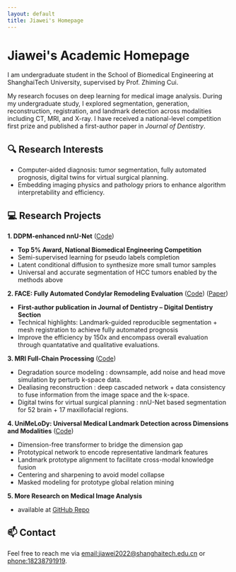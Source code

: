 ```yaml
---
layout: default
title: Jiawei's Homepage
---
```


# Jiawei's Academic Homepage

I am undergraduate student in the School of Biomedical Engineering at ShanghaiTech University, supervised by Prof. Zhiming Cui.

My research focuses on deep learning for medical image analysis. During my undergraduate study, I explored segmentation, generation, reconstruction, registration, and landmark detection across modalities including CT, MRI, and X-ray. I have received a national-level competition first prize and published a first-author paper in *Journal of Dentistry*.

## 🔍 Research Interests
- Computer-aided diagnosis: tumor segmentation, fully automated prognosis, digital twins for virtual surgical planning.
- Embedding imaging physics and pathology priors to enhance algorithm interpretability and efficiency.

## 💻 Research Projects

**1. DDPM-enhanced nnU-Net**  ([Code](https://github.com/WeiJiaFiona/Competition_diff_nnUNet.git))
- **Top 5% Award, National Biomedical Engineering Competition**  
- Semi-supervised learning for pseudo labels completion
- Latent conditional diffusion to synthesize more small tumor samples
- Universal and accurate segmentation of HCC tumors enabled by the methods above


**2. FACE: Fully Automated Condylar Remodeling Evaluation**  ([Code](https://github.com/WeiJiaFiona/JoD_Paper_Fully_Automated_Condylar_Remodeling_Evaluation))  ([Paper](https://www.sciencedirect.com/science/article/pii/S0300571225002635)) 
- **First-author publication in Journal of Dentistry – Digital Dentistry Section**  
- Technical highlights: Landmark-guided reproducible segmentation + mesh registration to achieve fully automated prognosis
- Improve the efficiency by 150x and encompass overall evaluation through quantatative and qualitative evaluations.


**3. MRI Full-Chain Processing**  ([Code](https://github.com/WeiJiaFiona/5T-MRI-reconstruction-and-universal-segmentation.git))
- Degradation source modeling : downsample, add noise and head move simulation by perturb k-space data.
- Dealiasing reconstruction : deep cascaded network + data consistency to fuse information from the image space and the k-space.
- Digital twins for virtual surgical planning : nnU-Net based segmentation for 52 brain + 17 maxillofacial regions.  

**4. UniMeLoDy: Universal Medical Landmark Detection across Dimensions and Modalities**  ([Code](https://github.com/WeiJiaFiona/UniMeLoDy-Universal-Medical-Landmark-Detection-across-CT-and-X-ray.git))
- Dimension-free transformer to bridge the dimension gap
- Prototypical network to encode representative landmark features
- Landmark prototype alignment to facilitate cross-modal knowledge fusion
- Centering and sharpening to avoid model collapse
- Masked modeling for prototype global relation mining


**5. More Research on Medical Image Analysis**
- available at [GitHub Repo](https://github.com/WeiJiaFiona?tab=repositories)

## 📫 Contact

Feel free to reach me via [email:jiawei2022@shanghaitech.edu.cn](jiawei2022@shanghaitech.edu.cn) or [phone:18238791919](18238791919).

